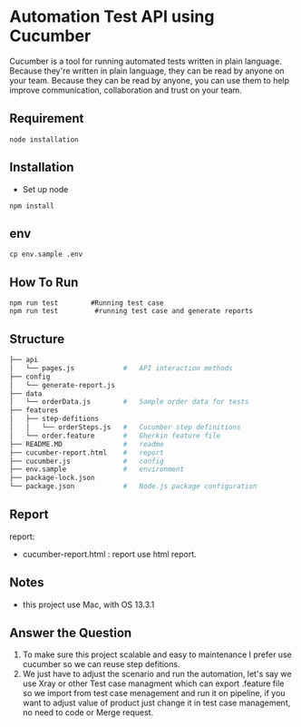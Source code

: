 # Automation Test API using Cucumber

Cucumber is a tool for running automated tests written in plain language. Because they're written in plain language, they can be read by anyone on your team. Because they can be read by anyone, you can use them to help improve communication, collaboration and trust on your team.


## Requirement
```
node installation
```

## Installation

- Set up node

```
npm install
```

## env
```
cp env.sample .env
```
    
## How To Run
```
npm run test        #Running test case
npm run test         #running test case and generate reports
```

## Structure
```bash
├── api
│   └── pages.js            #   API interaction methods
├── config
│   └── generate-report.js
├── data
│   └── orderData.js        #   Sample order data for tests
├── features
│   ├── step-defitions
│   │   └── orderSteps.js   #   Cucumber step definitions
│   └── order.feature       #   Gherkin feature file
├── README.MD               #   readme
├── cucumber-report.html    #   report
├── cucumber.js             #   config
├── env.sample              #   environment
├── package-lock.json
└── package.json            #   Node.js package configuration
```



## Report

report:
- cucumber-report.html : report use html report.

## Notes
- this project use Mac, with OS 13.3.1

## Answer the Question
1. To make sure this project scalable and easy to maintenance I prefer use cucumber so we can reuse step defitions.
2. We just have to adjust the scenario and run the automation, let's say we use Xray or other Test case managment which can export .feature file so we  import from test case menagement and run it on pipeline, if you want to adjust value of product just change it in test case management, no need to code or Merge request.
